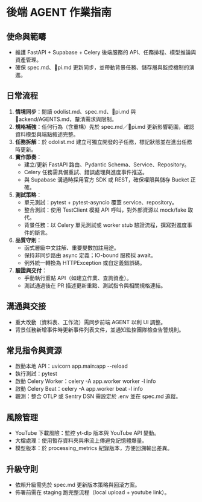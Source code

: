 ﻿# 後端 AGENT 作業指南

## 使命與範疇
- 維護 FastAPI + Supabase + Celery 後端服務的 API、任務排程、模型推論與資產管理。
- 確保 spec.md、pi.md 更新同步，並帶動背景任務、儲存層與監控機制的演進。

## 日常流程
1. **情境同步**：閱讀 	odolist.md、spec.md、pi.md 與 ackend/AGENTS.md，釐清需求與限制。
2. **規格補強**：任何行為（含重構）先於 spec.md／pi.md 更新影響範圍，確認資料模型與端點敘述完整。
3. **任務拆解**：於 	odolist.md 建立可獨立開發的子任務，標記狀態並在進出任務時更新。
4. **實作節奏**：
   - 建立/更新 FastAPI 路由、Pydantic Schema、Service、Repository。
   - Celery 任務需具備重試、錯誤處理與進度事件推送。
   - 與 Supabase 溝通時採用官方 SDK 或 REST，確保權限與儲存 Bucket 正確。
5. **測試策略**：
   - 單元測試：pytest + pytest-asyncio 覆蓋 service、repository。
   - 整合測試：使用 TestClient 模擬 API 呼叫，對外部資源以 mock/fake 取代。
   - 背景任務：以 Celery 單元測試或 worker stub 驗證流程，撰寫對進度事件的斷言。
6. **品質守則**：
   - 函式層級中文註解、重要變數加註用途。
   - 保持非同步路由 async 定義；IO-bound 服務採 await。
   - 例外統一轉換為 HTTPException 或自定義錯誤碼。
7. **驗證與交付**：
   - 手動執行重點 API（如建立作業、查詢資產）。
   - 測試通過後在 PR 描述更新重點、測試指令與相關規格連結。

## 溝通與交接
- 重大改動（資料表、工作流）需同步前端 AGENT 以利 UI 調整。
- 背景任務新增事件時更新事件列表文件，並通知監控團隊檢查告警規則。

## 常見指令與資源
- 啟動本地 API：uvicorn app.main:app --reload
- 執行測試：pytest
- 啟動 Celery Worker：celery -A app.worker worker -l info
- 啟動 Celery Beat：celery -A app.worker beat -l info
- 觀測：整合 OTLP 或 Sentry DSN 需設定於 .env 並在 spec.md 追蹤。

## 風險管理
- YouTube 下載風險：監控 yt-dlp 版本與 YouTube API 變動。
- 大檔處理：使用暫存資料夾與串流上傳避免記憶體爆量。
- 模型版本：於 processing_metrics 紀錄版本，方便回溯輸出差異。

## 升級守則
- 依賴升級需先於 spec.md 更新版本策略與回滾方案。
- 佈署前需在 staging 跑完整流程（local upload + youtube link）。